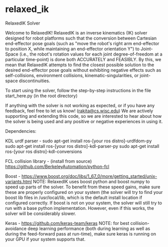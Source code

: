 # relaxed_ik
RelaxedIK Solver

Welcome to RelaxedIK! RelaxedIK is an inverse kinematics (IK) solver designed for robot platforms such that the conversion
between Cartesian end-effector pose goals (such as "move the robot's right arm end-effector to position X, while maintaining an end-effector
orientation Y") to Joint-Space (i.e., the robot's rotation values for each joint degree-of-freedom at a particular time-point) is
done both ACCURATELY and FEASIBLY.  By this, we mean that RelaxedIK attempts to find the closest possible solution to the
desired end-effector pose goals without exhibiting negative effects such as self-collisions, environment collisions,
kinematic-singularities, or joint-space discontinuities.

To start using the solver, follow the step-by-step instructions in the file start_here.py (in the root directory)

If anything with the solver is not working as expected, or if you have any feedback, feel free to let us know! (rakita@cs.wisc.edu)
We are actively supporting and extending this code, so we are interested to hear about how the solver is being used and any positive or negative experiences in using it.


Dependencies: 

KDL urdf parser - 
  sudo apt-get install ros-[your ros distro]-urdfdom-py
  sudo apt-get install ros-[your ros distro]-kdl-parser-py
  sudo apt-get install ros-[your ros distro]-kdl-conversions
  
FCL collision library - 
  (install from source)
  https://github.com/BerkeleyAutomation/python-fcl
  
Boost - 
  https://www.boost.org/doc/libs/1_67_0/more/getting_started/unix-variants.html
  NOTE: RelaxedIK uses boost python and boost numpy to speed up parts of the solver.  To benefit from these speed gains, make 
   sure these are properly configured on your system (the solver will try to find your boost lib files in /usr/local/lib, which    is the default install location if configured correctly.  If boost is not on your system, the solver will still try to run      with a base python implementation.  However, even if this works, the solver will be considerably slower.
   
Keras - 
   https://github.com/keras-team/keras
   NOTE: for best collision-avoidance deep learning performance (both during learning as well as during the feed-forward pass
   at run-time), make sure keras is running on your GPU if your system supports that.
   
